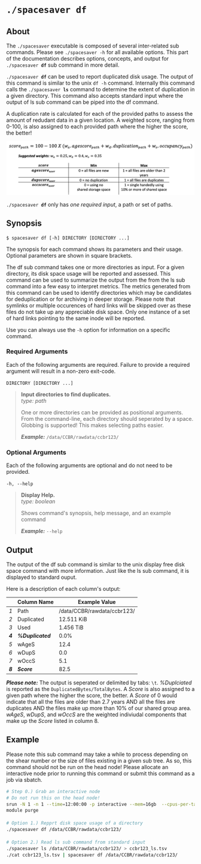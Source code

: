 # <code>./spacesaver <b>df</b></code>

## About 
The `./spacesaver` executable is composed of several inter-related sub commands. Please see `./spacesaver -h` for all available options. This part of the documentation describes options, concepts, and output for <code>./spacesaver <b>df</b></code> sub command in more detail. 

<code>./spacesaver <b>df</b></code> can be used to report duplicated disk usage. The output of this command is similar to the unix `df -h` command. Internally this command calls the <code>./spacesaver <b>ls</b></code> command to determine the extent of duplication in a given directory. This command also accepts standard input where the output of ls sub command can be piped into the df command. 

A duplication rate is calculated for each of the provided paths to assess the amount of redudant data in a given location. A weighted score, ranging from 0-100, is also assigned to each provided path where the higher the score, the better!

![Scoring_System](images/score.png)

<code>./spacesaver <b>df</b></code> only has *one required input*, a path or set of paths.

## Synopsis
```text
$ spacesaver df [-h] DIRECTORY [DIRECTORY ...]
```

The synopsis for each command shows its parameters and their usage. Optional parameters are shown in square brackets.

The df sub command takes one or more directories as input. For a given directory, its disk space usage will be reported and assessed. This command can be used to summarize the output from the from the ls sub command into a few easy to interpret metrics. The metrics generated from this command can be used to identify directories which may be candidates for deduplication or for archiving in deeper storage. Please note that symlinks or multiple occurences of hard links will be skipped over as these files do not take up any appreciable disk space. Only one instance of a set of hard links pointing to the same inode will be reported.

Use you can always use the `-h` option for information on a specific command. 

### Required Arguments

Each of the following arguments are required. Failure to provide a required argument will result in a non-zero exit-code.

  `DIRECTORY [DIRECTORY ...]`  
> **Input directories to find duplicates.**  
> *type: path*  
> 
> One or more directories can be provided as positional arguments. From the command-line, each directory should seperated by a space. Globbing is supported! This makes selecting paths easier.
> 
> ***Example:*** `/data/CCBR/rawdata/ccbr123/`

### Optional Arguments

Each of the following arguments are optional and do not need to be provided. 

  `-h, --help`            
> **Display Help.**  
> *type: boolean*
> 
> Shows command's synopsis, help message, and an example command
> 
> ***Example:*** `--help`

## Output 

The output of the df sub command is similar to the unix display free disk space command with more information. Just like the ls sub command, it is displayed to standard ouput.

Here is a description of each column's output:

|          | Column Name        | Example Value                         |
|----------|--------------------|---------------------------------------|
| *1*      | Path               | /data/CCBR/rawdata/ccbr123/           |
| *2*      | Duplicated         | 12.511 KiB                            |
| *3*      | Used               | 1.456 TiB                             |
| ***4***  | ***%Duplicated***  | 0.0%                                  |
| *5*      | wAgeS              | 12.4                                  |
| *6*      | wDupS              | 0.0                                   |
| *7*      | wOccS              | 5.1                                   |
| ***8***  | ***Score***        | 82.5                                  |


***Please note:*** The output is seperated or delimited by tabs: `\t`. *%Duplciated* is reported as the `DuplicatedBytes/TotalBytes`. A *Score* is also assigned to a given path where the higher the score, the better. A *Score* of 0 would indicate that all the files are older than 2.7 years AND all the files are duplicates AND the files make up more than 10% of our shared group area. *wAgeS*, *wDupS*, and *wOccS* are the weighted indiviudal components that make up the *Score* listed in column 8.

## Example

Please note this sub command may take a while to process depending on the shear number or the size of files existing in a given sub tree. As so, this command should not be run on the head node! Please allocate an interactive node prior to running this command or submit this command as a job via sbatch.

```bash 
# Step 0.) Grab an interactive node
# Do not run this on the head node!
srun -N 1 -n 1 --time=12:00:00 -p interactive --mem=16gb  --cpus-per-task=4 --pty bash
module purge

# Option 1.) Repprt disk space usage of a directory
./spacesaver df /data/CCBR/rawdata/ccbr123/

# Option 2.) Read ls sub command from standard input
./spacesaver ls /data/CCBR/rawdata/ccbr123/ > ccbr123_ls.tsv
./cat ccbr123_ls.tsv | spacesaver df /data/CCBR/rawdata/ccbr123/
```